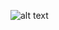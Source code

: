 

![alt text]([https://filebin.net/6rv05ivqz7dw7usx/todolist.JPG](https://s3.filebin.net/filebin/fb55b60bcb891da8ab271b9d1f42b3434d3a10e3a71469f4cba086472edfa92f/14e9aeca953115628babe972ddffad39f7e55e5c3d1ae46dadf66387eb860e0e?X-Amz-Algorithm=AWS4-HMAC-SHA256&X-Amz-Credential=7pMj6hGeoKewqmMQILjm%2F20240620%2Fus-east-1%2Fs3%2Faws4_request&X-Amz-Date=20240620T112509Z&X-Amz-Expires=60&X-Amz-SignedHeaders=host&response-cache-control=max-age%3D60&response-content-disposition=filename%3D%22todolist.JPG%22&response-content-type=image%2Fjpeg&X-Amz-Signature=25871cb91f7558c31b216b03ad71a5c806b89b7d1c012a68ad52fceb150ddd80))
